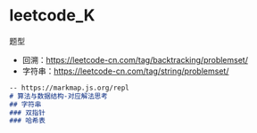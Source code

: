 # leetcode_K


题型
- 回溯：https://leetcode-cn.com/tag/backtracking/problemset/
- 字符串：https://leetcode-cn.com/tag/string/problemset/


```markdown 
-- https://markmap.js.org/repl
# 算法与数据结构-对应解法思考
## 字符串
### 双指针
### 哈希表
```




